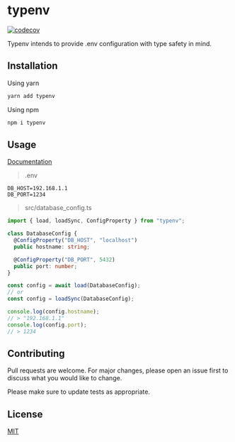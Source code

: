 # typenv
[![codecov](https://codecov.io/gh/mcountryman/typenv/branch/master/graph/badge.svg)](https://codecov.io/gh/mcountryman/typenv)

Typenv intends to provide .env configuration with type safety in mind.

## Installation
Using yarn
```bash
yarn add typenv
```
Using npm
```bash
npm i typenv
```

## Usage
[Documentation](https://mcountryman.github.io/typenv/)


> .env
```
DB_HOST=192.168.1.1
DB_PORT=1234
```
> src/database_config.ts
```typescript
import { load, loadSync, ConfigProperty } from "typenv"; 

class DatabaseConfig {
  @ConfigProperty("DB_HOST", "localhost")
  public hostname: string;

  @ConfigProperty("DB_PORT", 5432)
  public port: number;
}

const config = await load(DatabaseConfig);
// or
const config = loadSync(DatabaseConfig);

console.log(config.hostname);
// > "192.168.1.1"
console.log(config.port);
// > 1234
```

## Contributing
Pull requests are welcome. For major changes, please open an issue first to discuss what 
you would like to change.

Please make sure to update tests as appropriate.

## License
[MIT](LICENSE.md)